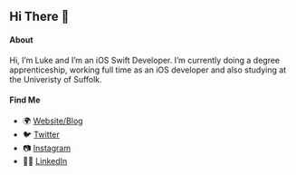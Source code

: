 ## Hi There 👋

#### About
Hi, I’m Luke and I’m an iOS Swift Developer. I’m currently doing a degree apprenticeship, working full time as an iOS developer and also studying at the Univeristy of Suffolk.

#### Find Me
* 🌍 [Website/Blog](https://lukeroberts.co/)
* 🐦 [Twitter](https://twitter.com/lukerobertsapps)
* 📷 [Instagram](https://www.instagram.com/lukerobertsapps/)
* 👨‍💻 [LinkedIn](https://www.linkedin.com/in/luke-roberts-46b80418a/)
